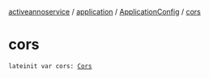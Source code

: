 [activeannoservice](../../index.md) / [application](../index.md) / [ApplicationConfig](index.md) / [cors](./cors.md)

# cors

`lateinit var cors: `[`Cors`](../-cors/index.md)